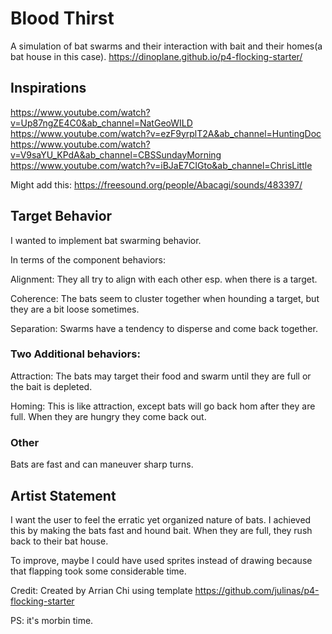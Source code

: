 # Blood Thirst
A simulation of bat swarms and their interaction with bait and their homes(a bat house in this case).
https://dinoplane.github.io/p4-flocking-starter/


## Inspirations
https://www.youtube.com/watch?v=Up87ngZE4C0&ab_channel=NatGeoWILD
https://www.youtube.com/watch?v=ezF9yrplT2A&ab_channel=HuntingDoc
https://www.youtube.com/watch?v=V9saYU_KPdA&ab_channel=CBSSundayMorning
https://www.youtube.com/watch?v=iBJaE7CIGto&ab_channel=ChrisLittle


Might add this:
https://freesound.org/people/Abacagi/sounds/483397/


## Target Behavior
I wanted to implement bat swarming behavior. 

In terms of the component behaviors:

Alignment: They all try to align with each other esp. when there is a target.

Coherence: The bats seem to cluster together when hounding a target, but they are a bit loose sometimes.

Separation: Swarms have a tendency to disperse and come back together.


### Two Additional behaviors:
Attraction: The bats may target their food and swarm until they are full or the bait is depleted.

Homing: This is like attraction, except bats will go back hom after they are full. When they are hungry they come back out.


### Other
Bats are fast and can maneuver sharp turns. 


## Artist Statement
I want the user to feel the erratic yet organized nature of bats. I achieved this by making the bats fast and hound bait. When they are full, they rush back to their bat house.

To improve, maybe I could have used sprites instead of drawing because that flapping took some considerable time. 



Credit: Created by Arrian Chi using template https://github.com/julinas/p4-flocking-starter

PS: it's morbin time.